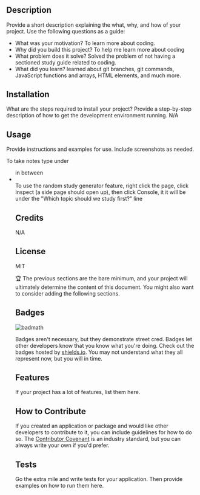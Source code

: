 # <Prework-Study-Guide1>

## Description

Provide a short description explaining the what, why, and how of your project. Use the following questions as a guide:

- What was your motivation? To learn more about coding.
- Why did you build this project? To help me learn more about coding 
- What problem does it solve? Solved the problem of not having a sectioned study guide related to coding.
- What did you learn? learned about git branches, git commands, JavaScript functions and arrays, HTML elements, and much more.



## Installation

What are the steps required to install your project? Provide a step-by-step description of how to get the development environment running. N/A


## Usage

Provide instructions and examples for use. Include screenshots as needed.

To take notes type under <ul> in between <li> </li>
To use the random study generator feature, right click the page, click Inspect (a side page should open up), then click Console, it it will be under the "Which topic should we study first?" line

## Credits

N/A

## License

MIT


🏆 The previous sections are the bare minimum, and your project will ultimately determine the content of this document. You might also want to consider adding the following sections.

## Badges

![badmath](https://img.shields.io/github/languages/top/nielsenjared/badmath)

Badges aren't necessary, but they demonstrate street cred. Badges let other developers know that you know what you're doing. Check out the badges hosted by [shields.io](https://shields.io/). You may not understand what they all represent now, but you will in time.

## Features

If your project has a lot of features, list them here.

## How to Contribute

If you created an application or package and would like other developers to contribute to it, you can include guidelines for how to do so. The [Contributor Covenant](https://www.contributor-covenant.org/) is an industry standard, but you can always write your own if you'd prefer.

## Tests

Go the extra mile and write tests for your application. Then provide examples on how to run them here.